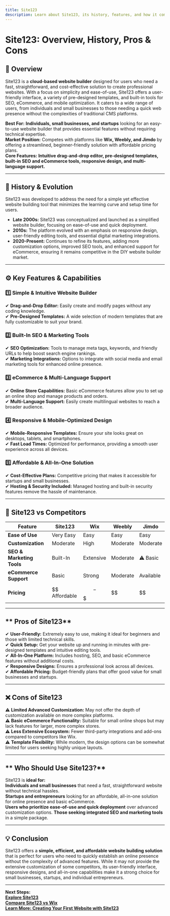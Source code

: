 ```yaml
---
title: Site123
description: Learn about Site123, its history, features, and how it compares to other website builders.
---
```


# **Site123: Overview, History, Pros & Cons**

## **📌 Overview**  
Site123 is a **cloud-based website builder** designed for users who need a fast, straightforward, and cost-effective solution to create professional websites. With a focus on simplicity and ease-of-use, Site123 offers a user-friendly interface, a variety of pre-designed templates, and built-in tools for SEO, eCommerce, and mobile optimization. It caters to a wide range of users, from individuals and small businesses to those needing a quick web presence without the complexities of traditional CMS platforms.

 **Best For:** **Individuals, small businesses, and startups** looking for an easy-to-use website builder that provides essential features without requiring technical expertise.  
 **Market Position:** Competes with platforms like **Wix, Weebly, and Jimdo** by offering a streamlined, beginner-friendly solution with affordable pricing plans.  
 **Core Features:** **Intuitive drag-and-drop editor, pre-designed templates, built-in SEO and eCommerce tools, responsive design, and multi-language support.**

---

## **📜 History & Evolution**  
Site123 was developed to address the need for a simple yet effective website building tool that minimizes the learning curve and setup time for users.

- **Late 2000s:** Site123 was conceptualized and launched as a simplified website builder, focusing on ease-of-use and quick deployment.
- **2010s:** The platform evolved with an emphasis on responsive design, user-friendly editing tools, and essential digital marketing integrations.
- **2020-Present:** Continues to refine its features, adding more customization options, improved SEO tools, and enhanced support for eCommerce, ensuring it remains competitive in the DIY website builder market.

---

## **⚙️ Key Features & Capabilities**

### **1️⃣ Simple & Intuitive Website Builder**
✔ **Drag-and-Drop Editor:** Easily create and modify pages without any coding knowledge.  
✔ **Pre-Designed Templates:** A wide selection of modern templates that are fully customizable to suit your brand.

### **2️⃣ Built-In SEO & Marketing Tools**
✔ **SEO Optimization:** Tools to manage meta tags, keywords, and friendly URLs to help boost search engine rankings.  
✔ **Marketing Integrations:** Options to integrate with social media and email marketing tools for enhanced online presence.

### **3️⃣ eCommerce & Multi-Language Support**
✔ **Online Store Capabilities:** Basic eCommerce features allow you to set up an online shop and manage products and orders.  
✔ **Multi-Language Support:** Easily create multilingual websites to reach a broader audience.

### **4️⃣ Responsive & Mobile-Optimized Design**
✔ **Mobile-Responsive Templates:** Ensure your site looks great on desktops, tablets, and smartphones.  
✔ **Fast Load Times:** Optimized for performance, providing a smooth user experience across all devices.

### **5️⃣ Affordable & All-In-One Solution**
✔ **Cost-Effective Plans:** Competitive pricing that makes it accessible for startups and small businesses.  
✔ **Hosting & Security Included:** Managed hosting and built-in security features remove the hassle of maintenance.

---

## **🔄 Site123 vs Competitors**

| Feature                   | Site123         | Wix             | Weebly           | Jimdo            |
|---------------------------|-----------------|-----------------|------------------|------------------|
| **Ease of Use**           |  Very Easy    |  Easy         |  Easy          |  Easy          |
| **Customization**         |  Moderate     |  High         |  Moderate      |  Moderate      |
| **SEO & Marketing Tools** |  Built-In     |  Extensive    |  Moderate      | ⚠ Basic         |
| **eCommerce Support**     |  Basic        |  Strong       |  Moderate      |  Available     |
| **Pricing**               | $$ Affordable   | $$-$$$         | $$               | $$               |

---

## ** Pros of Site123**  
✔ **User-Friendly:** Extremely easy to use, making it ideal for beginners and those with limited technical skills.  
✔ **Quick Setup:** Get your website up and running in minutes with pre-designed templates and intuitive editing tools.  
✔ **All-In-One Platform:** Includes hosting, SEO, and basic eCommerce features without additional costs.  
✔ **Responsive Designs:** Ensures a professional look across all devices.  
✔ **Affordable Pricing:** Budget-friendly plans that offer good value for small businesses and startups.

---

## **❌ Cons of Site123**  
⚠ **Limited Advanced Customization:** May not offer the depth of customization available on more complex platforms.  
⚠ **Basic eCommerce Functionality:** Suitable for small online shops but may lack features for larger, more complex stores.  
⚠ **Less Extensive Ecosystem:** Fewer third-party integrations and add-ons compared to competitors like Wix.  
⚠ **Template Flexibility:** While modern, the design options can be somewhat limited for users seeking highly unique layouts.

---

## ** Who Should Use Site123?**  
Site123 is **ideal for:**  
 **Individuals and small businesses** that need a fast, straightforward website without technical hassles.  
 **Startups and entrepreneurs** looking for an affordable, all-in-one solution for online presence and basic eCommerce.  
 **Users who prioritize ease-of-use and quick deployment** over advanced customization options.
 **Those seeking integrated SEO and marketing tools** in a simple package.

---

## **💡 Conclusion**  
Site123 offers a **simple, efficient, and affordable website building solution** that is perfect for users who need to quickly establish an online presence without the complexity of advanced features. While it may not provide the extensive customization of some competitors, its user-friendly interface, responsive designs, and all-in-one capabilities make it a strong choice for small businesses, startups, and individual entrepreneurs.

---

 **Next Steps:**  
 **[Explore Site123](https://www.site123.com/)**  
 **[Compare Site123 vs Wix](#)**  
 **[Learn More: Creating Your First Website with Site123](#)**
